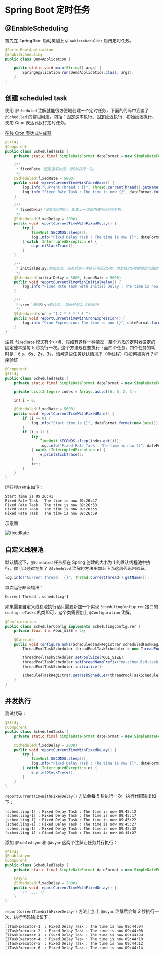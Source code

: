 # Spring Boot 定时任务

## @EnableScheduling

首先在 SpringBoot 启动类加上 `@EnableScheduling` 启用定时任务。

```java
@SpringBootApplication
@EnableScheduling
public class DemoApplication {

    public static void main(String[] args) {
        SpringApplication.run(DemoApplication.class, args);
    }
}
```

## 创建 scheduled task

使用 `@Scheduled` 注解就能很方便地创建一个定时任务，下面的代码中涵盖了 `@Scheduled` 的常见用法，包括：固定速率执行、固定延迟执行、初始延迟执行、使用 Cron 表达式执行定时任务。

[在线 Cron 表达式生成器](http://cron.qqe2.com/)

```java
@Slf4j
@Component
public class ScheduledTasks {
    private static final SimpleDateFormat dateFormat = new SimpleDateFormat("HH:mm:ss");

    /**
     * fixedRate：固定速率执行。每5秒执行一次。
     */
    @Scheduled(fixedRate = 5000)
    public void reportCurrentTimeWithFixedRate() {
        log.info("Current Thread : {}", Thread.currentThread().getName());
        log.info("Fixed Rate Task : The time is now {}", dateFormat.format(new Date()));
    }

    /**
     * fixedDelay：固定延迟执行。距离上一次调用成功后2秒才执。
     */
    @Scheduled(fixedDelay = 2000)
    public void reportCurrentTimeWithFixedDelay() {
        try {
            TimeUnit.SECONDS.sleep(3);
            log.info("Fixed Delay Task : The time is now {}", dateFormat.format(new Date()));
        } catch (InterruptedException e) {
            e.printStackTrace();
        }
    }

    /**
     * initialDelay:初始延迟。任务的第一次执行将延迟5秒，然后将以5秒的固定间隔执行。
     */
    @Scheduled(initialDelay = 5000, fixedRate = 5000)
    public void reportCurrentTimeWithInitialDelay() {
        log.info("Fixed Rate Task with Initial Delay : The time is now {}", dateFormat.format(new Date()));
    }

    /**
     * cron：使用Cron表达式。　每分钟的1，2秒运行
     */
    @Scheduled(cron = "1-2 * * * * ? ")
    public void reportCurrentTimeWithCronExpression() {
        log.info("Cron Expression: The time is now {}", dateFormat.format(new Date()));
    }
}
```

注意 `fixedRate` 模式有个小坑，假如有这样一种情况：某个方法的定时器设定的固定速率是每 5 秒执行一次。这个方法现在要执行下面四个任务，四个任务的耗时是：6 s、6s、2s、3s，请问这些任务默认情况下（单线程）将如何被执行？程序验证：

```java
@Component
@Slf4j
public class ScheduledTasks {
    private static final SimpleDateFormat dateFormat = new SimpleDateFormat("HH:mm:ss");

    private List<Integer> index = Arrays.asList(6, 6, 2, 3);

    int i = 0;

    @Scheduled(fixedRate = 5000)
    public void reportCurrentTimeWithFixedRate() {
        if (i == 0) {
            log.info("Start time is {}", dateFormat.format(new Date()));
        }
        if (i < 5) {
            try {
                TimeUnit.SECONDS.sleep(index.get(i));
                log.info("Fixed Rate Task : The time is now {}", dateFormat.format(new Date()));
            } catch (InterruptedException e) {
                e.printStackTrace();
            }
            i++;
        }
    }
}
```

运行程序输出如下：

```
Start time is 09:26:41
Fixed Rate Task : The time is now 09:26:47
Fixed Rate Task : The time is now 09:26:53
Fixed Rate Task : The time is now 09:26:55
Fixed Rate Task : The time is now 09:26:59
```

示意图：

![fixedRate](https://cdn.jsdelivr.net/gh/chanshiyucx/yoi/2019/fixedRate.png)

## 自定义线程池

默认情况下，`@Scheduled` 任务都在 Spring 创建的大小为 1 的默认线程池中执行，你可以通过在加了 `@Scheduled` 注解的方法里加上下面这段代码来验证。

```java
log.info("Current Thread : {}", Thread.currentThread().getName());
```

每次运行都会输出：

```
Current Thread : scheduling-1
```

如果需要自定义线程池执行话只需要新加一个实现 `SchedulingConfigurer` 接口的 `configureTasks` 的类即可，这个类需要加上 `@Configuration` 注解。

```java
@Configuration
public class SchedulerConfig implements SchedulingConfigurer {
    private final int POOL_SIZE = 10;

    @Override
    public void configureTasks(ScheduledTaskRegistrar scheduledTaskRegistrar) {
        ThreadPoolTaskScheduler threadPoolTaskScheduler = new ThreadPoolTaskScheduler();

        threadPoolTaskScheduler.setPoolSize(POOL_SIZE);
        threadPoolTaskScheduler.setThreadNamePrefix("my-scheduled-task-pool-");
        threadPoolTaskScheduler.initialize();

        scheduledTaskRegistrar.setTaskScheduler(threadPoolTaskScheduler);
    }
}
```

## 并发执行

测试代码：

```java
@Slf4j
@Component
public class ScheduledTasks {
    private static final SimpleDateFormat dateFormat = new SimpleDateFormat("HH:mm:ss");

    @Scheduled(fixedDelay = 2000)
    public void reportCurrentTimeWithFixedDelay() {
        try {
            TimeUnit.SECONDS.sleep(3);
            log.info("Fixed Delay Task : The time is now {}", dateFormat.format(new Date()));
        } catch (InterruptedException e) {
            e.printStackTrace();
        }
    }
}
```

`reportCurrentTimeWithFixedDelay()` 方法会每 5 秒执行一次，执行代码输出如下：

```
[scheduling-1] : Fixed Delay Task : The time is now 09:45:12
[scheduling-1] : Fixed Delay Task : The time is now 09:45:17
[scheduling-1] : Fixed Delay Task : The time is now 09:45:22
[scheduling-1] : Fixed Delay Task : The time is now 09:45:27
[scheduling-1] : Fixed Delay Task : The time is now 09:45:32
[scheduling-1] : Fixed Delay Task : The time is now 09:45:37
```

添加 `@EnableAsync` 和 `@Async` 这两个注解让任务并行执行：

```java
@Slf4j
@EnableAsync
@Component
public class ScheduledTasks {
    private static final SimpleDateFormat dateFormat = new SimpleDateFormat("HH:mm:ss");

    @Async
    @Scheduled(fixedDelay = 2000)
    public void reportCurrentTimeWithFixedDelay() {
        /* .... */
    }
}
```

`reportCurrentTimeWithFixedDelay()` 方法上加上 `@Async` 注解后会每 2 秒执行一次，执行代码输出如下：

```
[lTaskExecutor-1] : Fixed Delay Task : The time is now 09:44:04
[lTaskExecutor-2] : Fixed Delay Task : The time is now 09:44:06
[lTaskExecutor-3] : Fixed Delay Task : The time is now 09:44:08
[lTaskExecutor-4] : Fixed Delay Task : The time is now 09:44:10
[lTaskExecutor-5] : Fixed Delay Task : The time is now 09:44:12
[lTaskExecutor-6] : Fixed Delay Task : The time is now 09:44:14
```
